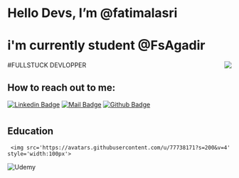 # Hello Devs, I’m @fatimalasri
# i'm currently student @FsAgadir
#FULLSTUCK DEVLOPPER
<img align='right' src="https://github-readme-stats.vercel.app/api?username=fatimalasri&show_icons=true&theme=aura"> 
## How to reach out to me:
[![Linkedin Badge](https://img.shields.io/badge/linkedin-%230077B5.svg?&style=for-the-badge&logo=linkedin&logoColor=white)](https://www.linkedin.com/in/fatimalasri/)
[![Mail Badge](https://img.shields.io/badge/email-c14438?style=for-the-badge&logo=Gmail&logoColor=white&link=mailto:fatima.lasri@edu.uiz.ac.ma)](mailto:hassannouhi91@gmail.com)
[![Github Badge](https://img.shields.io/badge/github-333?style=for-the-badge&logo=github&logoColor=white)](https://github.com/fatimalasri)    
 #

## Education
<div>
  
     <img src='https://avatars.githubusercontent.com/u/77738171?s=200&v=4' style='width:100px'>
</div>

![Udemy](https://img.shields.io/badge/Udemy-%23EA5252.svg?style=for-the-badge&logo=Udemy&logoColor=white)
